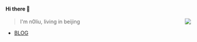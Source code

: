 #### Hi there 👋

<a href="https://github-readme-stats.vercel.app/api?username=n0liu&show_icons=true&theme=algolia&hide_title=true">
  <img align="right" src="https://github-readme-stats.vercel.app/api?username=n0liu&show_icons=true&theme=algolia&hide_title=true" />
</a>

> I'm n0liu, living in beijing

* [BLOG](http://landuoduo.top)
